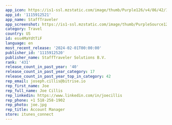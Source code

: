 ```yaml
---
app_icon: https://is1-ssl.mzstatic.com/image/thumb/Purple126/v4/86/42/1b/86421b98-1155-c833-2bfb-44126586af3a/AppIcon-1x_U007emarketing-0-9-0-0-85-220-0.png/1024x1024bb.png
app_id: '1115912521'
app_name: StaffTraveler
app_screenshot: https://is1-ssl.mzstatic.com/image/thumb/PurpleSource126/v4/12/c1/43/12c143f7-36ca-7882-7924-905b03571d38/2bf5869d-da7d-4e35-b380-8232dbfb9efa_screenshot1.jpeg/1242x2688bb.png
category: Travel
country: US
id: esu4MaYdtTiF
language: en
most_recent_release: '2024-02-01T00:00:00'
publisher_id: '1115912520'
publisher_name: StaffTraveler Solutions B.V.
rank: '431'
release_count_in_past_year: '40'
release_count_in_past_year_category: 17
release_count_in_past_year_top_in_category: 42
rep_email: joseph.cillis@bitrise.io
rep_first_name: Joe
rep_full_name: Joe Cillis
rep_linkedin: https://www.linkedin.com/in/joecillis
rep_phone: +1 518-258-1902
rep_photo: joe.jpg
rep_title: Account Manager
store: itunes_connect
---
```

